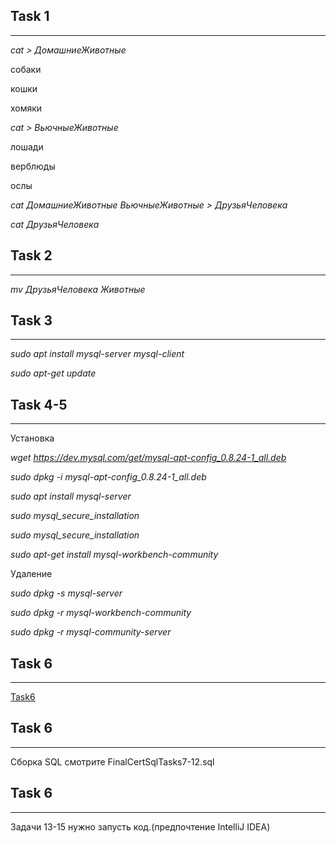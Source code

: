 ## Task 1
___
*cat > ДомашниеЖивотные*

собаки

кошки

хомяки

*cat > ВьючныеЖивотные*

лошади

верблюды

ослы

*cat ДомашниеЖивотные ВьючныеЖивотные > ДрузьяЧеловека*

*cat ДрузьяЧеловека*

## Task 2
___
*mv ДрузьяЧеловека Животные*

## Task 3
___

*sudo apt install mysql-server mysql-client*

*sudo apt-get update*

## Task 4-5
___

Установка

*wget https://dev.mysql.com/get/mysql-apt-config_0.8.24-1_all.deb*

*sudo dpkg -i mysql-apt-config_0.8.24-1_all.deb*

*sudo apt install mysql-server*

*sudo mysql_secure_installation*

*sudo mysql_secure_installation*

*sudo apt-get install mysql-workbench-community*

Удаление

*sudo dpkg -s mysql-server*

*sudo dpkg -r mysql-workbench-community*

*sudo dpkg -r mysql-community-server*

## Task 6
___

[Task6](Task6.pdf)

## Task 6
___

Сборка SQL смотрите FinalCertSqlTasks7-12.sql

## Task 6
___

Задачи 13-15 нужно запусть код.(предпочтение IntelliJ IDEA) 
